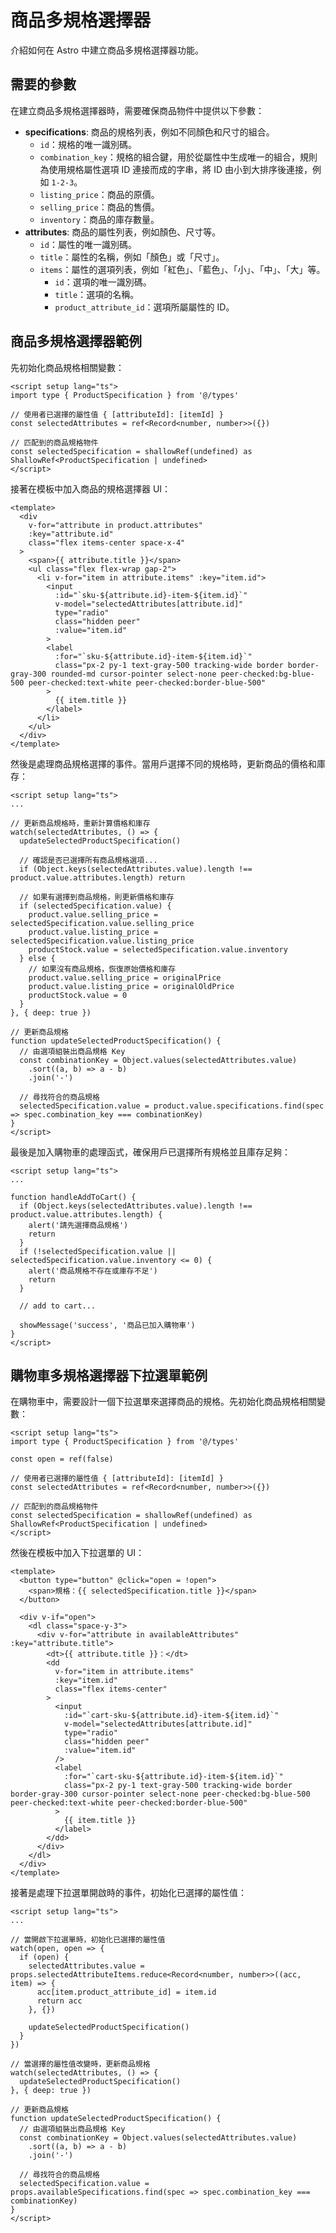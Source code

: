 # 商品多規格選擇器

介紹如何在 Astro 中建立商品多規格選擇器功能。

## 需要的參數

在建立商品多規格選擇器時，需要確保商品物件中提供以下參數：

* **specifications**: 商品的規格列表，例如不同顏色和尺寸的組合。
  * `id`：規格的唯一識別碼。
  * `combination_key`：規格的組合鍵，用於從屬性中生成唯一的組合，規則為使用規格屬性選項 ID 連接而成的字串，將 ID 由小到大排序後連接，例如 `1-2-3`。
  * `listing_price`：商品的原價。
  * `selling_price`：商品的售價。
  * `inventory`：商品的庫存數量。
* **attributes**: 商品的屬性列表，例如顏色、尺寸等。
  * `id`：屬性的唯一識別碼。
  * `title`：屬性的名稱，例如「顏色」或「尺寸」。
  * `items`：屬性的選項列表，例如「紅色」、「藍色」、「小」、「中」、「大」等。
    * `id`：選項的唯一識別碼。
    * `title`：選項的名稱。
    * `product_attribute_id`：選項所屬屬性的 ID。

## 商品多規格選擇器範例

先初始化商品規格相關變數：

```vue
<script setup lang="ts">
import type { ProductSpecification } from '@/types'

// 使用者已選擇的屬性值 { [attributeId]: [itemId] }
const selectedAttributes = ref<Record<number, number>>({})

// 匹配到的商品規格物件
const selectedSpecification = shallowRef(undefined) as ShallowRef<ProductSpecification | undefined>
</script>
```

接著在模板中加入商品的規格選擇器 UI：

```vue
<template>
  <div
    v-for="attribute in product.attributes"
    :key="attribute.id"
    class="flex items-center space-x-4"
  >
    <span>{{ attribute.title }}</span>
    <ul class="flex flex-wrap gap-2">
      <li v-for="item in attribute.items" :key="item.id">
        <input
          :id="`sku-${attribute.id}-item-${item.id}`"
          v-model="selectedAttributes[attribute.id]"
          type="radio"
          class="hidden peer"
          :value="item.id"
        >
        <label
          :for="`sku-${attribute.id}-item-${item.id}`"
          class="px-2 py-1 text-gray-500 tracking-wide border border-gray-300 rounded-md cursor-pointer select-none peer-checked:bg-blue-500 peer-checked:text-white peer-checked:border-blue-500"
        >
          {{ item.title }}
        </label>
      </li>
    </ul>
  </div>
</template>
```

然後是處理商品規格選擇的事件。當用戶選擇不同的規格時，更新商品的價格和庫存：

```vue
<script setup lang="ts">
...

// 更新商品規格時，重新計算價格和庫存
watch(selectedAttributes, () => {
  updateSelectedProductSpecification()

  // 確認是否已選擇所有商品規格選項...
  if (Object.keys(selectedAttributes.value).length !== product.value.attributes.length) return

  // 如果有選擇到商品規格，則更新價格和庫存
  if (selectedSpecification.value) {
    product.value.selling_price = selectedSpecification.value.selling_price
    product.value.listing_price = selectedSpecification.value.listing_price
    productStock.value = selectedSpecification.value.inventory
  } else {
    // 如果沒有商品規格，恢復原始價格和庫存
    product.value.selling_price = originalPrice
    product.value.listing_price = originalOldPrice
    productStock.value = 0
  }
}, { deep: true })

// 更新商品規格
function updateSelectedProductSpecification() {
  // 由選項組裝出商品規格 Key
  const combinationKey = Object.values(selectedAttributes.value)
    .sort((a, b) => a - b)
    .join('-')

  // 尋找符合的商品規格
  selectedSpecification.value = product.value.specifications.find(spec => spec.combination_key === combinationKey)
}
</script>
```

最後是加入購物車的處理函式，確保用戶已選擇所有規格並且庫存足夠：

```vue
<script setup lang="ts">
...

function handleAddToCart() {
  if (Object.keys(selectedAttributes.value).length !== product.value.attributes.length) {
    alert('請先選擇商品規格')
    return
  }
  if (!selectedSpecification.value || selectedSpecification.value.inventory <= 0) {
    alert('商品規格不存在或庫存不足')
    return
  }

  // add to cart...

  showMessage('success', '商品已加入購物車')
}
</script>
```

## 購物車多規格選擇器下拉選單範例

在購物車中，需要設計一個下拉選單來選擇商品的規格。先初始化商品規格相關變數：

```vue
<script setup lang="ts">
import type { ProductSpecification } from '@/types'

const open = ref(false)

// 使用者已選擇的屬性值 { [attributeId]: [itemId] }
const selectedAttributes = ref<Record<number, number>>({})

// 匹配到的商品規格物件
const selectedSpecification = shallowRef(undefined) as ShallowRef<ProductSpecification | undefined>
</script>
```

然後在模板中加入下拉選單的 UI：

```vue
<template>
  <button type="button" @click="open = !open">
    <span>規格：{{ selectedSpecification.title }}</span>
  </button>

  <div v-if="open">
    <dl class="space-y-3">
      <div v-for="attribute in availableAttributes" :key="attribute.title">
        <dt>{{ attribute.title }}：</dt>
        <dd
          v-for="item in attribute.items"
          :key="item.id"
          class="flex items-center"
        >
          <input
            :id="`cart-sku-${attribute.id}-item-${item.id}`"
            v-model="selectedAttributes[attribute.id]"
            type="radio"
            class="hidden peer"
            :value="item.id"
          />
          <label
            :for="`cart-sku-${attribute.id}-item-${item.id}`"
            class="px-2 py-1 text-gray-500 tracking-wide border border-gray-300 cursor-pointer select-none peer-checked:bg-blue-500 peer-checked:text-white peer-checked:border-blue-500"
          >
            {{ item.title }}
          </label>
        </dd>
      </div>
    </dl>
  </div>
</template>
```

接著是處理下拉選單開啟時的事件，初始化已選擇的屬性值：

```vue
<script setup lang="ts">
...

// 當開啟下拉選單時，初始化已選擇的屬性值
watch(open, open => {
  if (open) {
    selectedAttributes.value = props.selectedAttributeItems.reduce<Record<number, number>>((acc, item) => {
      acc[item.product_attribute_id] = item.id
      return acc
    }, {})

    updateSelectedProductSpecification()
  }
})

// 當選擇的屬性值改變時，更新商品規格
watch(selectedAttributes, () => {
  updateSelectedProductSpecification()
}, { deep: true })

// 更新商品規格
function updateSelectedProductSpecification() {
  // 由選項組裝出商品規格 Key
  const combinationKey = Object.values(selectedAttributes.value)
    .sort((a, b) => a - b)
    .join('-')

  // 尋找符合的商品規格
  selectedSpecification.value = props.availableSpecifications.find(spec => spec.combination_key === combinationKey)
}
</script>
```
